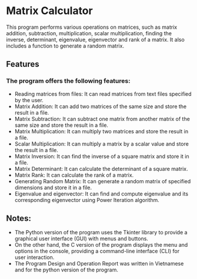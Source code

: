# Matrix Calculator
This program performs various operations on matrices, such as matrix addition, subtraction, multiplication, scalar multiplication, finding the inverse, determinant, eigenvalue, eigenvector and rank of a matrix. It also includes a function to generate a random matrix.

## Features
### The program offers the following features:
  - Reading matrices from files: It can read matrices from text files specified by the user.
  - Matrix Addition: It can add two matrices of the same size and store the result in a file.
  - Matrix Subtraction: It can subtract one matrix from another matrix of the same size and store the result in a file.
  - Matrix Multiplication: It can multiply two matrices and store the result in a file.
  - Scalar Multiplication: It can multiply a matrix by a scalar value and store the result in a file.
  - Matrix Inversion: It can find the inverse of a square matrix and store it in a file.
  - Matrix Determinant: It can calculate the determinant of a square matrix.
  - Matrix Rank: It can calculate the rank of a matrix.
  - Generating Random Matrix: It can generate a random matrix of specified dimensions and store it in a file.
  - Eigenvalue and eigenvector: It can find and compute eigenvalue and its corresponding eigenvector using Power Iteration algorithm.

## Notes:
  - The Python version of the program uses the Tkinter library to provide a graphical user interface (GUI) with menus and buttons.
  - On the other hand, the C version of the program displays the menu and options in the console, providing a command-line interface (CLI) for user interaction.
  - The Program Design and Operation Report was written in Vietnamese and for the python version of the program.
